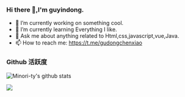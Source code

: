 ### Hi there 👋,I'm guyindong.

- 🔭 I’m currently working on something cool.
- 🌱 I’m currently learning Everything I like.
- 💬 Ask me about anything related to Html,css,javascript,vue,Java.
- 📫 How to reach me: https://t.me/gudongchenxiao
### Github 活跃度

![Minori-ty's github stats](https://github-readme-stats.vercel.app/api?username=gudong1012&show_icons=true&theme=vue)

![](https://github-readme-stats.vercel.app/api/top-langs/?username=gudong1012&layout=compact&langs_count=6)


